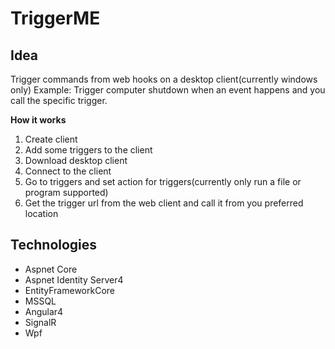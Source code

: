 # TriggerME
## Idea
Trigger commands from web hooks on a desktop client(currently windows only)
Example: Trigger computer shutdown when an event happens and you call the specific trigger.

**How it works**
1. Create client
2. Add some triggers to the client
3. Download desktop client
4. Connect to the client
5. Go to triggers and set action for triggers(currently only run a file or program supported)
6. Get the trigger url from the web client and call it from you preferred location

## Technologies
- Aspnet Core
- Aspnet Identity Server4
- EntityFrameworkCore
- MSSQL
- Angular4
- SignalR
- Wpf




